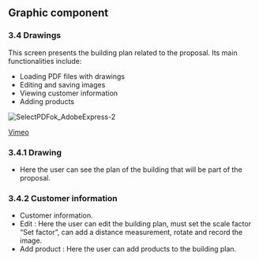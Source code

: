 ## Graphic component

### 3.4 Drawings
This screen presents the building plan related to the proposal. Its main functionalities include:

- Loading PDF files with drawings
- Editing and saving images
- Viewing customer information
- Adding products

![SelectPDFok_AdobeExpress-2](https://github.com/AlvarArias/Ency-App-/assets/7523384/a1a32945-2234-4e4b-a2a9-c88bb824baa5)

[Vimeo](https://vimeo.com/836053068?share=copy)

### 3.4.1 Drawing
- Here the user can see the plan of the building that will be part of the proposal.

### 3.4.2 Customer information
- Customer information.
- Edit : Here the user can edit the building plan, must set the scale factor “Set factor”, can add a distance measurement, rotate and record the image.
- Add product : Here the user can add products to the building plan.
